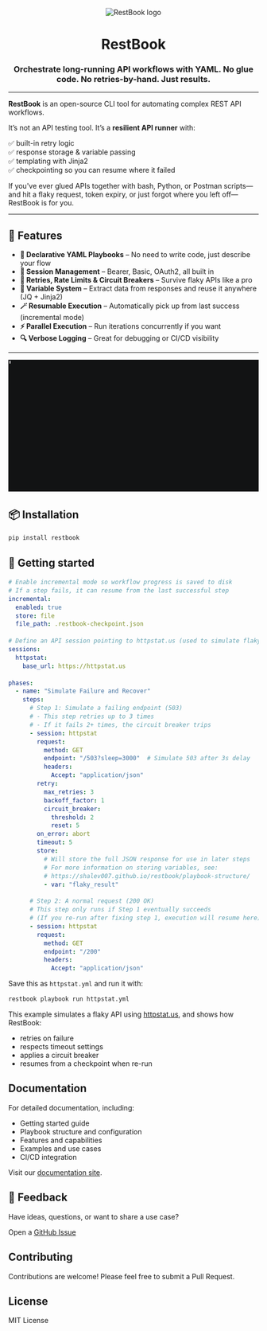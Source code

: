 <p align="center">
  <img alt="RestBook logo" src="https://github.com/user-attachments/assets/191aa5e8-a672-492f-8596-8ae83ba23706" />
</p>

<h1 align="center">RestBook</h1>
<h3 align="center">Orchestrate long-running API workflows with YAML. No glue code. No retries-by-hand. Just results.</h3>

---

**RestBook** is an open-source CLI tool for automating complex REST API workflows.

It’s not an API testing tool. It’s a **resilient API runner** with:

✅ built-in retry logic  
✅ response storage & variable passing  
✅ templating with Jinja2  
✅ checkpointing so you can resume where it failed

If you've ever glued APIs together with bash, Python, or Postman scripts—and hit a flaky request, token expiry, or just forgot where you left off—RestBook is for you.

---

## 🚀 Features

- **📘 Declarative YAML Playbooks** – No need to write code, just describe your flow
- **🔐 Session Management** – Bearer, Basic, OAuth2, all built in
- **🔁 Retries, Rate Limits & Circuit Breakers** – Survive flaky APIs like a pro
- **🧠 Variable System** – Extract data from responses and reuse it anywhere (JQ + Jinja2)
- **🪄 Resumable Execution** – Automatically pick up from last success (incremental mode)
- **⚡️ Parallel Execution** – Run iterations concurrently if you want
- **🔍 Verbose Logging** – Great for debugging or CI/CD visibility

---

<p align="center">
  <img src="assets/demo.gif" alt="RestBook retry and checkpointing demo" width="800" />
</p>

## 📦 Installation

```bash
pip install restbook
```

## 📖 Getting started

```yaml
# Enable incremental mode so workflow progress is saved to disk
# If a step fails, it can resume from the last successful step
incremental:
  enabled: true
  store: file
  file_path: .restbook-checkpoint.json

# Define an API session pointing to httpstat.us (used to simulate flaky responses)
sessions:
  httpstat:
    base_url: https://httpstat.us

phases:
  - name: "Simulate Failure and Recover"
    steps:
      # Step 1: Simulate a failing endpoint (503)
      # - This step retries up to 3 times
      # - If it fails 2+ times, the circuit breaker trips
      - session: httpstat
        request:
          method: GET
          endpoint: "/503?sleep=3000"  # Simulate 503 after 3s delay
          headers:
            Accept: "application/json"
        retry:
          max_retries: 3
          backoff_factor: 1
          circuit_breaker:
            threshold: 2
            reset: 5
        on_error: abort
        timeout: 5
        store:
          # Will store the full JSON response for use in later steps
          # For more information on storing variables, see:
          # https://shalev007.github.io/restbook/playbook-structure/
          - var: "flaky_result" 

      # Step 2: A normal request (200 OK)
      # This step only runs if Step 1 eventually succeeds
      # (If you re-run after fixing step 1, execution will resume here)
      - session: httpstat
        request:
          method: GET
          endpoint: "/200"
          headers:
            Accept: "application/json"
```

Save this as `httpstat.yml` and run it with:
```bash
restbook playbook run httpstat.yml
```

This example simulates a flaky API using [httpstat.us](https://httpstat.us), and shows how RestBook:
- retries on failure
- respects timeout settings
- applies a circuit breaker
- resumes from a checkpoint when re-run

## Documentation

For detailed documentation, including:
- Getting started guide
- Playbook structure and configuration
- Features and capabilities
- Examples and use cases
- CI/CD integration

Visit our [documentation site](https://shalev007.github.io/restbook/).

## 💬 Feedback

Have ideas, questions, or want to share a use case?

Open a [GitHub Issue](https://github.com/shalev007/restbook/issues) 

## Contributing

Contributions are welcome! Please feel free to submit a Pull Request.

## License

MIT License
